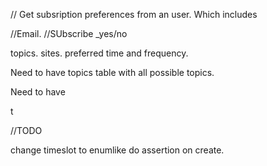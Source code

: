 // Get subsription preferences from an user. Which includes

//Email.
//SUbscribe _yes/no

topics.
sites.
preferred time and frequency.


Need to have topics table with all possible topics.

Need to have 

t

//TODO

change timeslot to enumlike
do assertion on create.